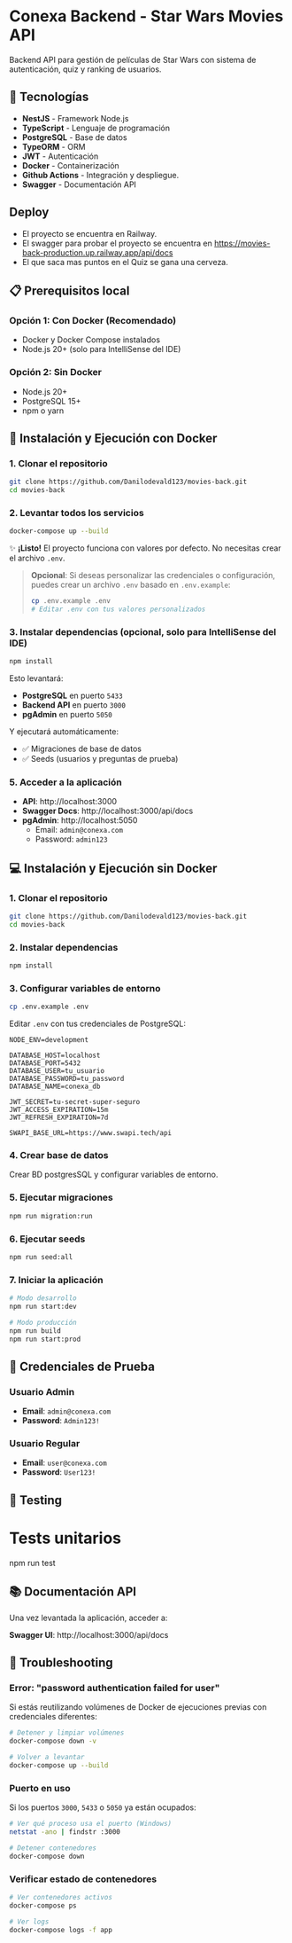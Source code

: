 # Conexa Backend - Star Wars Movies API

Backend API para gestión de películas de Star Wars con sistema de autenticación, quiz y ranking de usuarios.

## 🚀 Tecnologías

- **NestJS** - Framework Node.js
- **TypeScript** - Lenguaje de programación
- **PostgreSQL** - Base de datos
- **TypeORM** - ORM
- **JWT** - Autenticación
- **Docker** - Containerización
- **Github Actions** - Integración y despliegue.
- **Swagger** - Documentación API

## Deploy

- El proyecto se encuentra en Railway.
- El swagger para probar el proyecto se encuentra en https://movies-back-production.up.railway.app/api/docs
- El que saca mas puntos en el Quiz se gana una cerveza.

## 📋 Prerequisitos local

### Opción 1: Con Docker (Recomendado)

- Docker y Docker Compose instalados
- Node.js 20+ (solo para IntelliSense del IDE)

### Opción 2: Sin Docker

- Node.js 20+
- PostgreSQL 15+
- npm o yarn

## 🐳 Instalación y Ejecución con Docker

### 1. Clonar el repositorio

```bash
git clone https://github.com/Danilodevald123/movies-back.git
cd movies-back
```

### 2. Levantar todos los servicios

```bash
docker-compose up --build
```

✨ **¡Listo!** El proyecto funciona con valores por defecto. No necesitas crear el archivo `.env`.

> **Opcional**: Si deseas personalizar las credenciales o configuración, puedes crear un archivo `.env` basado en `.env.example`:
>
> ```bash
> cp .env.example .env
> # Editar .env con tus valores personalizados
> ```

### 3. Instalar dependencias (opcional, solo para IntelliSense del IDE)

```bash
npm install
```

Esto levantará:

- **PostgreSQL** en puerto `5433`
- **Backend API** en puerto `3000`
- **pgAdmin** en puerto `5050`

Y ejecutará automáticamente:

- ✅ Migraciones de base de datos
- ✅ Seeds (usuarios y preguntas de prueba)

### 5. Acceder a la aplicación

- **API**: http://localhost:3000
- **Swagger Docs**: http://localhost:3000/api/docs
- **pgAdmin**: http://localhost:5050
  - Email: `admin@conexa.com`
  - Password: `admin123`

## 💻 Instalación y Ejecución sin Docker

### 1. Clonar el repositorio

```bash
git clone https://github.com/Danilodevald123/movies-back.git
cd movies-back
```

### 2. Instalar dependencias

```bash
npm install
```

### 3. Configurar variables de entorno

```bash
cp .env.example .env
```

Editar `.env` con tus credenciales de PostgreSQL:

```env
NODE_ENV=development

DATABASE_HOST=localhost
DATABASE_PORT=5432
DATABASE_USER=tu_usuario
DATABASE_PASSWORD=tu_password
DATABASE_NAME=conexa_db

JWT_SECRET=tu-secret-super-seguro
JWT_ACCESS_EXPIRATION=15m
JWT_REFRESH_EXPIRATION=7d

SWAPI_BASE_URL=https://www.swapi.tech/api
```

### 4. Crear base de datos

Crear BD postgresSQL y configurar variables de entorno.

### 5. Ejecutar migraciones

```bash
npm run migration:run
```

### 6. Ejecutar seeds

```bash
npm run seed:all
```

### 7. Iniciar la aplicación

```bash
# Modo desarrollo
npm run start:dev

# Modo producción
npm run build
npm run start:prod
```

## 🔑 Credenciales de Prueba

### Usuario Admin

- **Email**: `admin@conexa.com`
- **Password**: `Admin123!`

### Usuario Regular

- **Email**: `user@conexa.com`
- **Password**: `User123!`

## 🧪 Testing

# Tests unitarios

npm run test

## 📚 Documentación API

Una vez levantada la aplicación, acceder a:

**Swagger UI**: http://localhost:3000/api/docs

## 🔧 Troubleshooting

### Error: "password authentication failed for user"

Si estás reutilizando volúmenes de Docker de ejecuciones previas con credenciales diferentes:

```bash
# Detener y limpiar volúmenes
docker-compose down -v

# Volver a levantar
docker-compose up --build
```

### Puerto en uso

Si los puertos `3000`, `5433` o `5050` ya están ocupados:

```bash
# Ver qué proceso usa el puerto (Windows)
netstat -ano | findstr :3000

# Detener contenedores
docker-compose down
```

### Verificar estado de contenedores

```bash
# Ver contenedores activos
docker-compose ps

# Ver logs
docker-compose logs -f app
```
